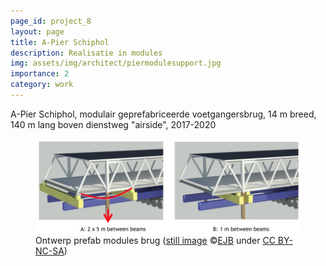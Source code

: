 ```yaml
---
page_id: project_8
layout: page
title: A-Pier Schiphol
description: Realisatie in modules
img: assets/img/architect/piermodulesupport.jpg
importance: 2
category: work
---
```


A-Pier Schiphol, modulair geprefabriceerde voetgangersbrug, 14 m breed, 140 m lang boven dienstweg "airside", 2017-2020

<figure><img src='/assets/img/architect/piermodulesupport.jpg' alt='Ontwerp prefab modules brug' class='w3-image' >
<figcaption class="kleiner">Ontwerp prefab modules brug (<a prefix="dct: https://purl.org/dc/terms/" href="https://purl.org/dc/dcmitype/Image" property="dct:title" rel="dct:type">still image</a> &copy;<a prefix="cc: https://creativecommons.org/ns#" href="https://www.ebroerse.nl" property="cc:attributionName" rel="cc:attributionURL">EJB</a> under <a rel="license" href="http://creativecommons.org/licenses/by-nc-sa/4.0/">CC BY-NC-SA</a>)</figcaption></figure>
